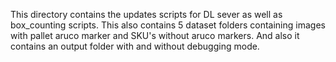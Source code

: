 This directory contains the updates scripts for DL sever as well as box_counting scripts.
This also contains 5 dataset folders containing images with pallet aruco marker and SKU's without aruco markers.
And also it contains an output folder with and without debugging mode.

